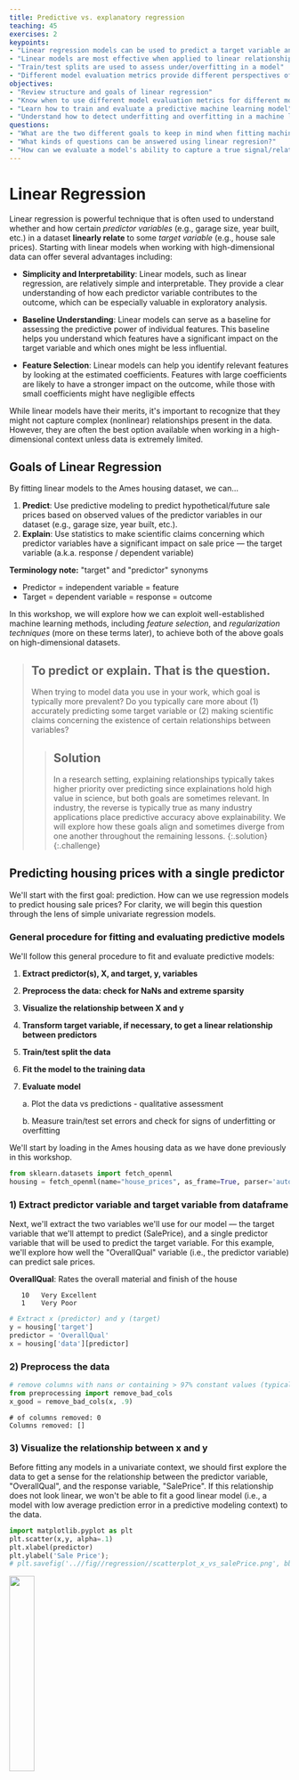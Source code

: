 ```yaml
---
title: Predictive vs. explanatory regression
teaching: 45
exercises: 2
keypoints:
- "Linear regression models can be used to predict a target variable and/or to reveal relationships between variables"
- "Linear models are most effective when applied to linear relationships. Data transformation techniques can be used to help ensure that only linear relationships are modelled."
- "Train/test splits are used to assess under/overfitting in a model"
- "Different model evaluation metrics provide different perspectives of model error. Some error measurements, such as R-squared, are not as relevant for explanatory models."
objectives:
- "Review structure and goals of linear regression"
- "Know when to use different model evaluation metrics for different modeling goals"
- "Learn how to train and evaluate a predictive machine learning model"
- "Understand how to detect underfitting and overfitting in a machine learning model"
questions:
- "What are the two different goals to keep in mind when fitting machine learning models?"
- "What kinds of questions can be answered using linear regresion?"
- "How can we evaluate a model's ability to capture a true signal/relationship in the data versus spurious noise?"
---
```


# Linear Regression
Linear regression is powerful technique that is often used to understand whether and how certain *predictor variables* (e.g., garage size, year built, etc.) in a dataset **linearly relate** to some *target variable* (e.g., house sale prices). Starting with linear models when working with high-dimensional data can offer several advantages including:

* **Simplicity and Interpretability**: Linear models, such as linear regression, are relatively simple and interpretable. They provide a clear understanding of how each predictor variable contributes to the outcome, which can be especially valuable in exploratory analysis.

* **Baseline Understanding**: Linear models can serve as a baseline for assessing the predictive power of individual features. This baseline helps you understand which features have a significant impact on the target variable and which ones might be less influential.

* **Feature Selection**: Linear models can help you identify relevant features by looking at the estimated coefficients. Features with large coefficients are likely to have a stronger impact on the outcome, while those with small coefficients might have negligible effects

While linear models have their merits, it's important to recognize that they might not capture complex (nonlinear) relationships present in the data. However, they are often the best option available when working in a high-dimensional context unless data is extremely limited.

##  Goals of Linear Regression
By fitting linear models to the Ames housing dataset, we can...

1. **Predict**: Use predictive modeling to predict hypothetical/future sale prices based on observed values of the predictor variables in our dataset (e.g., garage size, year built, etc.).
2. **Explain**: Use statistics to make scientific claims concerning which predictor variables have a significant impact on sale price — the target variable (a.k.a. response / dependent variable)

**Terminology note:** "target" and "predictor" synonyms
* Predictor = independent variable = feature
* Target = dependent variable = response = outcome

In this workshop, we will explore how we can exploit well-established machine learning methods, including *feature selection*, and *regularization techniques* (more on these terms later), to achieve both of the above goals on high-dimensional datasets.

> ## To predict or explain. That is the question.
> When trying to model data you use in your work, which goal is typically more prevalent? Do you typically care more about (1) accurately predicting some target variable or (2) making scientific claims concerning the existence of certain relationships between variables?
> > ## Solution
> >
> > In a research setting, explaining relationships typically takes higher priority over predicting since explainations hold high value in science, but both goals are sometimes relevant. In industry, the reverse is typically true as many industry applications place predictive accuracy above explainability. We will explore how these goals align and sometimes diverge from one another throughout the remaining lessons.
> {:.solution}
{:.challenge}


## Predicting housing prices with a single predictor
We'll start with the first goal: prediction. How can we use regression models to predict housing sale prices? For clarity, we will begin this question through the lens of simple univariate regression models.

### General procedure for fitting and evaluating predictive models
We'll follow this general procedure to fit and evaluate predictive models:

1. **Extract predictor(s), X, and target, y, variables**
2. **Preprocess the data: check for NaNs and extreme sparsity**
3. **Visualize the relationship between X and y**
4. **Transform target variable, if necessary, to get a linear relationship between predictors**
5. **Train/test split the data**
6. **Fit the model to the training data**
7. **Evaluate model**

    a. Plot the data vs predictions - qualitative assessment

    b. Measure train/test set errors and check for signs of underfitting or overfitting


We'll start by loading in the Ames housing data as we have done previously in this workshop.


```python
from sklearn.datasets import fetch_openml
housing = fetch_openml(name="house_prices", as_frame=True, parser='auto') #
```

### 1) Extract predictor variable and target variable from dataframe
Next, we'll extract the two variables we'll use for our model — the target variable that we'll attempt to predict (SalePrice), and a single predictor variable that will be used to predict the target variable. For this example, we'll explore how well the "OverallQual" variable (i.e., the predictor variable) can predict sale prices.

**OverallQual**: Rates the overall material and finish of the house

       10	Very Excellent
       1	Very Poor


```python
# Extract x (predictor) and y (target)
y = housing['target']
predictor = 'OverallQual'
x = housing['data'][predictor]
```

### 2) Preprocess the data


```python
# remove columns with nans or containing > 97% constant values (typically 0's)
from preprocessing import remove_bad_cols
x_good = remove_bad_cols(x, .9)
```

    # of columns removed: 0
    Columns removed: []


### 3) Visualize the relationship between x and y
Before fitting any models in a univariate context, we should first explore the data to get a sense for the relationship between the predictor variable, "OverallQual", and the response variable, "SalePrice". If this relationship does not look linear, we won't be able to fit a good linear model (i.e., a model with low average prediction error in a predictive modeling context) to the data.


```python
import matplotlib.pyplot as plt
plt.scatter(x,y, alpha=.1)
plt.xlabel(predictor)
plt.ylabel('Sale Price');
# plt.savefig('..//fig//regression//scatterplot_x_vs_salePrice.png', bbox_inches='tight', dpi=300, facecolor='white');
```







<img src="../fig/regression/scatterplot_x_vs_salePrice.png"  align="center" width="30%" height="30%">

### 4) Transform target variable, if necessary
Unfortunately, sale price appears to grow almost exponentially—not linearly—with the predictor variable. Any line we draw through this data cloud is going to fail in capturing the true trend we see here.

##### Log scaling
How can we remedy this situation? One common approach is to log transform the target variable. We’ll convert the "SalePrice" variable to its logarithmic form by using the math.log() function. Pandas has a special function called apply which can apply an operation to every item in a series by using the statement y.apply(math.log), where y is a pandas series.


```python
import numpy as np
y_log = y.apply(np.log)
```


```python
plt.scatter(x,y_log, alpha=.1)
plt.xlabel(predictor)
plt.ylabel('Sale Price');
# plt.savefig('..//fig//regression//scatterplot_x_vs_logSalePrice.png', bbox_inches='tight', dpi=300, facecolor='white')
```







<img src="../fig/regression/scatterplot_x_vs_logSalePrice.png"  align="center" width="30%" height="30%">

This plot looks much better than the previous one. That is, the trend between OverallQual and log(SalePrice) appears fairly linear. Whether or not it is sufficiently linear can be addressed when we evaluate the model's performance later.

### 5) Train/test split
Next, we will prepare two subsets of our data to be used for *model-fitting* and *model evaluation*. This process is standard for any predictive modeling task that involves a model "learning" from observed data (e.g., fitting a line to the observed data).

During the model-fitting step, we use a subset of the data referred to as **training data** to estimate the model's coefficients (the slope of the model). The univariate model will find a line of best fit through this data.

Next, we can assess the model's ability to generalize to new datasets by measuring its performance on the remaining, unseen data. This subset of data is referred to as the **test data** or holdout set. By evaluating the model on the test set, which was not used during training, we can obtain an unbiased estimate of the model's performance.

If we were to evaluate the model solely on the training data, it could lead to **overfitting**. Overfitting occurs when the model learns the noise and specific patterns of the training data too well, resulting in poor performance on new data. By using a separate test set, we can identify if the model has overfit the training data and assess its ability to generalize to unseen samples. While overfitting is typically not likely to occur when using only a single predictor variable, it is still a good idea to use a train/test split when fitting univariate models. This can help in detecting unanticipated issues with the data, such as missing values, outliers, or other anomalies that affect the model's behavior.

![The above image is from Badillo et al., 2020. An Introduction to Machine Learning. Clinical Pharmacology & Therapeutics. 107. 10.1002/cpt.1796.](../fig/regression/under_v_over_fit.png)


The below code will split our dataset into a training dataset containing 2/3 of the samples, and a test set containing the remaining 1/3 of the data. We'll discuss these different subsets in more detail in just a bit.


```python
from sklearn.model_selection import train_test_split

x_train, x_test, y_train, y_test = train_test_split(x, y_log,
                                                    test_size=0.33,
                                                    random_state=0)

print(x_train.shape)
print(x_test.shape)
```

    (978,)
    (482,)


Reshape single-var predictor matrix in preparation for model-fitting step (requires a 2-D representation)


```python
x_train = x_train.values.reshape(-1,1)
x_test = x_test.values.reshape(-1,1)
print(x_train.shape)
print(x_test.shape)
```

    (978, 1)
    (482, 1)


### 6) Fit the model to the training dataset

During the model fitting step, we use a subset of the data referred to as **training data** to estimate the model's coefficients. The univariate model will find a line of best fit through this data.

##### The sklearn library
When fitting linear models solely for predictive purposes, the scikit-learn or "sklearn" library is typically used. Sklearn offers a broad spectrum of machine learning algorithms beyond linear regression. Having multiple algorithms available in the same library allows you to switch between different models easily and experiment with various techniques without switching libraries. Sklearn is also optimized for performance and efficiency, which is beneficial when working with large datasets. It can efficiently handle large-scale linear regression tasks, and if needed, you can leverage tools like NumPy and SciPy, which are well-integrated with scikit-learn for faster numerical computations.


```python
from sklearn.linear_model import LinearRegression
reg = LinearRegression().fit(x_train,y_train)
```

### 7) Evaluate model
#### a) Plot the data vs predictions - qualitative assessment


```python
y_pred_train=reg.predict(x_train)
y_pred_test=reg.predict(x_test)
```


```python
from regression_predict_sklearn import plot_train_test_predictions

?plot_train_test_predictions
```


    [1;31mSignature:[0m
    [0mplot_train_test_predictions[0m[1;33m([0m[1;33m
    [0m    [0mpredictors[0m[1;33m:[0m [0mList[0m[1;33m[[0m[0mstr[0m[1;33m][0m[1;33m,[0m[1;33m
    [0m    [0mX_train[0m[1;33m:[0m [0mUnion[0m[1;33m[[0m[0mnumpy[0m[1;33m.[0m[0mndarray[0m[1;33m,[0m [0mpandas[0m[1;33m.[0m[0mcore[0m[1;33m.[0m[0mseries[0m[1;33m.[0m[0mSeries[0m[1;33m,[0m [0mpandas[0m[1;33m.[0m[0mcore[0m[1;33m.[0m[0mframe[0m[1;33m.[0m[0mDataFrame[0m[1;33m][0m[1;33m,[0m[1;33m
    [0m    [0mX_test[0m[1;33m:[0m [0mUnion[0m[1;33m[[0m[0mnumpy[0m[1;33m.[0m[0mndarray[0m[1;33m,[0m [0mpandas[0m[1;33m.[0m[0mcore[0m[1;33m.[0m[0mseries[0m[1;33m.[0m[0mSeries[0m[1;33m,[0m [0mpandas[0m[1;33m.[0m[0mcore[0m[1;33m.[0m[0mframe[0m[1;33m.[0m[0mDataFrame[0m[1;33m][0m[1;33m,[0m[1;33m
    [0m    [0my_train[0m[1;33m:[0m [0mUnion[0m[1;33m[[0m[0mnumpy[0m[1;33m.[0m[0mndarray[0m[1;33m,[0m [0mpandas[0m[1;33m.[0m[0mcore[0m[1;33m.[0m[0mseries[0m[1;33m.[0m[0mSeries[0m[1;33m][0m[1;33m,[0m[1;33m
    [0m    [0my_test[0m[1;33m:[0m [0mUnion[0m[1;33m[[0m[0mnumpy[0m[1;33m.[0m[0mndarray[0m[1;33m,[0m [0mpandas[0m[1;33m.[0m[0mcore[0m[1;33m.[0m[0mseries[0m[1;33m.[0m[0mSeries[0m[1;33m][0m[1;33m,[0m[1;33m
    [0m    [0my_pred_train[0m[1;33m:[0m [0mUnion[0m[1;33m[[0m[0mnumpy[0m[1;33m.[0m[0mndarray[0m[1;33m,[0m [0mpandas[0m[1;33m.[0m[0mcore[0m[1;33m.[0m[0mseries[0m[1;33m.[0m[0mSeries[0m[1;33m][0m[1;33m,[0m[1;33m
    [0m    [0my_pred_test[0m[1;33m:[0m [0mUnion[0m[1;33m[[0m[0mnumpy[0m[1;33m.[0m[0mndarray[0m[1;33m,[0m [0mpandas[0m[1;33m.[0m[0mcore[0m[1;33m.[0m[0mseries[0m[1;33m.[0m[0mSeries[0m[1;33m][0m[1;33m,[0m[1;33m
    [0m    [0mlog_scaled[0m[1;33m:[0m [0mbool[0m[1;33m,[0m[1;33m
    [0m    [0merr_type[0m[1;33m:[0m [0mOptional[0m[1;33m[[0m[0mstr[0m[1;33m][0m [1;33m=[0m [1;32mNone[0m[1;33m,[0m[1;33m
    [0m    [0mtrain_err[0m[1;33m:[0m [0mOptional[0m[1;33m[[0m[0mfloat[0m[1;33m][0m [1;33m=[0m [1;32mNone[0m[1;33m,[0m[1;33m
    [0m    [0mtest_err[0m[1;33m:[0m [0mOptional[0m[1;33m[[0m[0mfloat[0m[1;33m][0m [1;33m=[0m [1;32mNone[0m[1;33m,[0m[1;33m
    [0m[1;33m)[0m [1;33m->[0m [0mTuple[0m[1;33m[[0m[0mOptional[0m[1;33m[[0m[0mmatplotlib[0m[1;33m.[0m[0mfigure[0m[1;33m.[0m[0mFigure[0m[1;33m][0m[1;33m,[0m [0mOptional[0m[1;33m[[0m[0mmatplotlib[0m[1;33m.[0m[0mfigure[0m[1;33m.[0m[0mFigure[0m[1;33m][0m[1;33m][0m[1;33m[0m[1;33m[0m[0m
    [1;31mDocstring:[0m
    Plot true vs. predicted values for train and test sets and line of best fit.

    Args:
        predictors (List[str]): List of predictor names.
        X_train (np.ndarray): Training feature data.
        X_test (np.ndarray): Test feature data.
        y_train (np.ndarray): Actual target values for the training set.
        y_test (np.ndarray): Actual target values for the test set.
        y_pred_train (np.ndarray): Predicted target values for the training set.
        y_pred_test (np.ndarray): Predicted target values for the test set.
        log_scaled (bool): Whether the target values are log-scaled or not.
        err_type (Optional[str]): Type of error metric.
        train_err (Optional[float]): Training set error value.
        test_err (Optional[float]): Test set error value.

    Returns:
        Tuple[Optional[plt.Figure], Optional[plt.Figure]]: Figures for true vs. predicted values and line of best fit.
    [1;31mFile:[0m      c:\users\endemann\documents\github\high-dim-data-lesson\code\regression_predict_sklearn.py
    [1;31mType:[0m      function



```python
(fig1, fig2) = plot_train_test_predictions(predictors=[predictor],
                                           X_train=x_train, X_test=x_test,
                                           y_train=y_train, y_test=y_test,
                                           y_pred_train=y_pred_train, y_pred_test=y_pred_test,
                                           log_scaled=True);

# print(type(fig1))
# import matplotlib.pyplot as plt
# import pylab as pl
# pl.figure(fig1.number)
# plt.savefig('..//fig//regression//univariate_truePrice_vs_predPrice.png',bbox_inches='tight', dpi=300)
# pl.figure(fig2.number)
# fig2.savefig('..//fig//regression//univariate_x_vs_predPrice.png',bbox_inches='tight', dpi=300)

```













<img src="../fig/regression/univariate_truePrice_vs_predPrice.png"  align="left" width="40%" height="40%">
<img src="../fig/regression/univariate_x_vs_predPrice.png"  align="center" width="40%" height="40%">

> ## Inspect the plots
> 1. Does the model capture the variability in sale prices well? Would you use this model to predict the sale price of a house? Why or why not?
> 
> 2. Does the model seem to exhibit any signs of overfitting? What about underfitting?
> 
> 3. How might you improve the model?
> 
> > ## Solution
> >
> > 1. Based on visual inspection, this linear model does a fairly good job in capturing the relationship between "OverallQual" and sale price. However, there is a tendency for the model to underpredict more expensive homes and overpredict less expensive homes.
> > 
> > 2. Since the train and test set plots look very similar, overfitting is not a concern. Generally speaking, overfitting is not encountered with univariate models unless you have an incredily small number of samples to train the model on. Since the model follows the trajectory of sale price reasonably well, it also does not appear to underfit the data (at least not to an extreme extent).
> > 
> > 3. In order to improve this model, we can ask ourselves — is "OverallQual" likely the only variable that contributes to final sale price, or should we consider additional predictor variables? Most outcome variables can be influenced by more than one predictor variable. By accounting for all predictors that have an impact on sales price, we can improve the model.
> > 
> {:.solution}
{:.challenge}


#### b. Measure train/test set errors and check for signs of underfitting or overfitting
While qualitative examinations of model performance are extremely helpful, it is always a good idea to pair such evaluations with a quantitative analysis of the model's performance.

**Convert back to original data scale**
There are several error measurements that can't be used to measure a regression model's performance. Before we implement any of them, we'll first convert the log(salePrice) back to original sale price for ease of interpretation.


```python
expY_train = np.exp(y_train)
pred_expY_train = np.exp(y_pred_train)

expY_test = np.exp(y_test)
pred_expY_test = np.exp(y_pred_test)
```

**Measure baseline performance**


```python
from math import sqrt
import pandas as pd

baseline_predict = y.mean()
print('mean sale price =', baseline_predict)
# convert to series same length as y sets for ease of comparison
baseline_predict = pd.Series(baseline_predict)
baseline_predict = baseline_predict.repeat(len(y))
baseline_predict
```

    mean sale price = 180921.19589041095





    0    180921.19589
    0    180921.19589
    0    180921.19589
    0    180921.19589
    0    180921.19589
             ...
    0    180921.19589
    0    180921.19589
    0    180921.19589
    0    180921.19589
    0    180921.19589
    Length: 1460, dtype: float64



**Root Mean Squared Error (RMSE)**:
The RMSE provides an easy-to-interpret number that represents error in terms of the units of the target variable. With our univariate model, the "YearBuilt" predictor variable (a.k.a. model feature) predicts sale prices within +/- $68,106 from the true sale price. We always use the RMSE of the test set to assess the model's ability to generalize on unseen data. An extremely low prediction error in the train set is also a good indicator of overfitting.


```python
from sklearn import metrics

RMSE_baseline = metrics.mean_squared_error(y, baseline_predict, squared=False)
RMSE_train = metrics.mean_squared_error(expY_train, pred_expY_train, squared=False)
RMSE_test = metrics.mean_squared_error(expY_test, pred_expY_test, squared=False)

print(f"Baseline RMSE = {RMSE_baseline}")
print(f"Train RMSE = {RMSE_train}")
print(f"Test RMSE = {RMSE_test}")
```

    Baseline RMSE = 79415.29188606751
    Train RMSE = 45534.34940950763
    Test RMSE = 44762.77229823455


Here, both train and test RMSE are very similar to one another. As expected with most univariate models, we do not see any evidence of overfitting. This model performs substantially better than the baseline. However, an average error of +/- $44,726 is likely too high for this model to be useful in practice. That is, the model is underfitting the data given its poor ability to predict the true housing prices.

**Mean Absolute Percentage Error**:
What if we wanted to know the percent difference between the true sale price and the predicted sale price? For this, we can use the **mean absolute percentage error (MAPE)**...

#### Practice using helper function, `measure_model_err`
This code will be identical to the code above except for changing `metrics.mean_squared_error` to `metrics.mean_absolute_percentage_error`.

Rather than copying and pasting the code above, let's try using one of the helper functions provided for this workshop.


```python
from regression_predict_sklearn import measure_model_err
?measure_model_err
```


    [1;31mSignature:[0m
    [0mmeasure_model_err[0m[1;33m([0m[1;33m
    [0m    [0my[0m[1;33m:[0m [0mUnion[0m[1;33m[[0m[0mnumpy[0m[1;33m.[0m[0mndarray[0m[1;33m,[0m [0mpandas[0m[1;33m.[0m[0mcore[0m[1;33m.[0m[0mseries[0m[1;33m.[0m[0mSeries[0m[1;33m][0m[1;33m,[0m[1;33m
    [0m    [0mbaseline_pred[0m[1;33m:[0m [0mUnion[0m[1;33m[[0m[0mfloat[0m[1;33m,[0m [0mnumpy[0m[1;33m.[0m[0mfloat64[0m[1;33m,[0m [0mnumpy[0m[1;33m.[0m[0mfloat32[0m[1;33m,[0m [0mint[0m[1;33m,[0m [0mnumpy[0m[1;33m.[0m[0mndarray[0m[1;33m,[0m [0mpandas[0m[1;33m.[0m[0mcore[0m[1;33m.[0m[0mseries[0m[1;33m.[0m[0mSeries[0m[1;33m][0m[1;33m,[0m[1;33m
    [0m    [0my_train[0m[1;33m:[0m [0mUnion[0m[1;33m[[0m[0mnumpy[0m[1;33m.[0m[0mndarray[0m[1;33m,[0m [0mpandas[0m[1;33m.[0m[0mcore[0m[1;33m.[0m[0mseries[0m[1;33m.[0m[0mSeries[0m[1;33m][0m[1;33m,[0m[1;33m
    [0m    [0my_pred_train[0m[1;33m:[0m [0mUnion[0m[1;33m[[0m[0mnumpy[0m[1;33m.[0m[0mndarray[0m[1;33m,[0m [0mpandas[0m[1;33m.[0m[0mcore[0m[1;33m.[0m[0mseries[0m[1;33m.[0m[0mSeries[0m[1;33m][0m[1;33m,[0m[1;33m
    [0m    [0my_test[0m[1;33m:[0m [0mUnion[0m[1;33m[[0m[0mnumpy[0m[1;33m.[0m[0mndarray[0m[1;33m,[0m [0mpandas[0m[1;33m.[0m[0mcore[0m[1;33m.[0m[0mseries[0m[1;33m.[0m[0mSeries[0m[1;33m][0m[1;33m,[0m[1;33m
    [0m    [0my_pred_test[0m[1;33m:[0m [0mUnion[0m[1;33m[[0m[0mnumpy[0m[1;33m.[0m[0mndarray[0m[1;33m,[0m [0mpandas[0m[1;33m.[0m[0mcore[0m[1;33m.[0m[0mseries[0m[1;33m.[0m[0mSeries[0m[1;33m][0m[1;33m,[0m[1;33m
    [0m    [0mmetric[0m[1;33m:[0m [0mstr[0m[1;33m,[0m[1;33m
    [0m    [0mlog_scaled[0m[1;33m:[0m [0mbool[0m[1;33m,[0m[1;33m
    [0m[1;33m)[0m [1;33m->[0m [0mTuple[0m[1;33m[[0m[0mfloat[0m[1;33m,[0m [0mfloat[0m[1;33m][0m[1;33m[0m[1;33m[0m[0m
    [1;31mDocstring:[0m
    Measures the error of a regression model's predictions on train and test sets.

    Args:
        y (Union[np.ndarray, pd.Series]): Actual target values for full dataset (not transformed)
        baseline_pred (Union[float, np.float64, np.float32, int, np.ndarray, pd.Series]): Single constant or array of predictions equal to the length of y. Baseline is also not transformed.
        y_train (Union[np.ndarray, pd.Series]): Actual target values for the training set.
        y_pred_train (Union[np.ndarray, pd.Series]): Predicted target values for the training set.
        y_test (Union[np.ndarray, pd.Series]): Actual target values for the test set.
        y_pred_test (Union[np.ndarray, pd.Series]): Predicted target values for the test set.
        metric (str): The error metric to calculate ('RMSE', 'R-squared', or 'MAPE').
        log_scaled (bool): Whether the target values are log-scaled or not.

    Returns:
        Tuple[float, float]: A tuple containing the error values for the training set and test set.
    [1;31mFile:[0m      c:\users\endemann\documents\github\high-dim-data-lesson\code\regression_predict_sklearn.py
    [1;31mType:[0m      function



```python
MAPE_baseline, MAPE_train, MAPE_test = measure_model_err(y=y, baseline_pred=baseline_predict,
                                                         y_train=expY_train, y_pred_train=pred_expY_train,
                                                         y_test=expY_test, y_pred_test=pred_expY_test,
                                                         metric='MAPE', log_scaled=False)

print(f"Baseline MAPE = {MAPE_baseline*100}")
print(f"Train MAPE = {MAPE_train*100}")
print(f"Test MAPE = {MAPE_test*100}")
```

    Baseline MAPE = 36.3222261212389
    Train MAPE = 18.75854039670096
    Test MAPE = 16.753971728816907


With the MAPE measurement (max value of 1 which corresponds to 100%), we can state that our model over/under estimates sale prices by an average of 23.41% (25.28%) across all houses included in the test set (train set). Certainly seems there is room for improvement based on this measure.

**R-Squared**: Another useful error measurement to use with regression models is the coefficient of determination — $R^2$. Oftentimes pronounced simply "R-squared",  this measure assesses the proportion of the variation in the target variable that is predictable from the predictor variable(s). Using sklearn's metrics, we can calculate this as follows:


```python
R2_baseline, R2_train, R2_test = measure_model_err(y=y, baseline_pred=baseline_predict,
                                                   y_train=expY_train, y_pred_train=pred_expY_train,
                                                   y_test=expY_test, y_pred_test=pred_expY_test,
                                                   metric='R-squared', log_scaled=False)

print(f"Baseline R-squared = {R2_baseline}")
print(f"Train R-squared = {R2_train}")
print(f"Test R-squared = {R2_test}")
```

    Baseline R-squared = 0.0
    Train R-squared = 0.6668752959029058
    Test R-squared = 0.6904634915571379


Our model predicts 70.1% (65.2%) of the variance across sale prices in the test set (train set). The R-squared for the baseline model is 0 because the numerator and denominator in the equation for R-squared are equivalent:

### R-squared equation: R-squared = 1 - (Sum of squared residuals) / (Total sum of squares)

**Sum of Squared Residuals (SSR)**:
SSR = Sum of (Actual Value - Predicted Value)^2 for all data points. The Sum of Squared Residuals (SSR) is equivalent to the variance of the residuals in a regression model. Residuals are the differences between the actual observed values and the predicted values produced by the model. Squaring these differences and summing them up yields the SSR.

**Total Sum of Squares (TSS)**:
TSS = Sum of (Actual Value - Mean of Actual Values)^2 for all data points. The TSS represents the total variability or dispersion in the observed values of the target variable. It measures the total squared differences between each data point's value and the mean of the observed values.

To read more about additional error/loss measurements, visit [sklearn's metrics documentation](https://scikit-learn.org/stable/modules/model_evaluation.html).

> ## More on R-squared
> Our above example model is able to explain roughly 70.1% of the variance in the test dataset. Is this a “good” value for R-squared?
> 
> > ## Solution
> >
> > The answer to this question depends on your objective for the regression model. This relates back to the two modeling goals of *explaining* vs *predicting*. Depending on the objective, the answer to "What is a good value for R-squared?" will be different.
> > 
> > **Predicting the response variable:**
> > If your main objective is to predict the value of the response variable accurately using the predictor variable, then R-squared is important. The value for R-squared can range from 0 to 1. A value of 0 indicates that the response variable cannot be explained by the predictor variable at all. A value of 1 indicates that the response variable can be perfectly explained without error by the predictor variable. In general, the larger the R-squared value, the more precisely the predictor variables are able to predict the value of the response variable. How high an R-squared value needs to be depends on how precise you need to be for your specific model's application. To find out what is considered a “good” R-squared value, you will need to explore what R-squared values are generally accepted in your particular field of study.
> > 
> > **Explaining the relationship between the predictor(s) and the response variable:**
> > If your main objective for your regression model is to explain the relationship(s) between the predictor(s) and the response variable, the R-squared is mostly irrelevant. A predictor variable that consistently relates to a change in the response variable (i.e., has a statistically significant effect) is typically always interesting — regardless of the the effect size. The exception to this rule is if you have a near-zero R-squared, which suggests that the model does not explain any of the variance in the data.
> > 
> {:.solution}
{:.challenge}


## Comparing univariate predictive models
Let's see how well the other predictors in our dataset can predict sale prices. For simplicity, we'll compare just continous predictors for now.

### General procedure for comparing predictive models
We'll follow this general procedure to compare models:

1. Use get_feat_types() to get a list of continuous predictors
2. Create an X variable containing only continuous predictors from `housing['data']`
3. Extract sale prices from `housing['target']` and log scale it
4. Use the remove_bad_cols helper function to remove predictors with nans or containing > 97% constant values (typically 0's)
5. Perform a train/validation/test split using 60% of the data to train, 20% for validation (model selection), and 20% for final testing of the data
6. Use the `compare_models` helper function to quickly calculate train/validation errors for all possible single predictors. Returns a `df_model_err` df that contains the following data stored for each predictor: 'Predictor Variable', 'Train Error', 'Validation Error'.


```python
# preprocess
from preprocessing import get_feat_types
predictor_type_dict = get_feat_types()
continuous_fields = predictor_type_dict['continuous_fields']
X = housing['data'][continuous_fields]
y_log = np.log(housing['target'])

# remove columns with nans or containing > 97% constant values (typically 0's)
from preprocessing import remove_bad_cols
X_good = remove_bad_cols(X, .9)
```

    LotFrontage contains 259 NAs
    MasVnrArea contains 8 NAs
    LowQualFinSF sparsity = 0.9821917808219178
    BsmtHalfBath sparsity = 0.9438356164383561
    KitchenAbvGr sparsity = 0.0006849315068493151
    GarageYrBlt contains 81 NAs
    3SsnPorch sparsity = 0.9835616438356164
    ScreenPorch sparsity = 0.9205479452054794
    PoolArea sparsity = 0.9952054794520548
    # of columns removed: 9
    Columns removed: ['LotFrontage', 'MasVnrArea', 'LowQualFinSF', 'BsmtHalfBath', 'KitchenAbvGr', 'GarageYrBlt', '3SsnPorch', 'ScreenPorch', 'PoolArea']



```python
# train/holdout split
X_train, X_holdout, y_train, y_holdout = train_test_split(X_good, y_log,
                                                          test_size=0.4,
                                                          random_state=0)

# validation/test split
X_val, X_test, y_val, y_test = train_test_split(X_holdout, y_holdout,
                                                test_size=0.5,
                                                random_state=0)
```


```python
from regression_predict_sklearn import compare_models
?compare_models
```


    [1;31mSignature:[0m
    [0mcompare_models[0m[1;33m([0m[1;33m
    [0m    [0my[0m[1;33m:[0m [0mUnion[0m[1;33m[[0m[0mnumpy[0m[1;33m.[0m[0mndarray[0m[1;33m,[0m [0mpandas[0m[1;33m.[0m[0mcore[0m[1;33m.[0m[0mseries[0m[1;33m.[0m[0mSeries[0m[1;33m][0m[1;33m,[0m[1;33m
    [0m    [0mbaseline_pred[0m[1;33m:[0m [0mUnion[0m[1;33m[[0m[0mnumpy[0m[1;33m.[0m[0mndarray[0m[1;33m,[0m [0mpandas[0m[1;33m.[0m[0mcore[0m[1;33m.[0m[0mseries[0m[1;33m.[0m[0mSeries[0m[1;33m][0m[1;33m,[0m[1;33m
    [0m    [0mX_train[0m[1;33m:[0m [0mpandas[0m[1;33m.[0m[0mcore[0m[1;33m.[0m[0mframe[0m[1;33m.[0m[0mDataFrame[0m[1;33m,[0m[1;33m
    [0m    [0my_train[0m[1;33m:[0m [0mUnion[0m[1;33m[[0m[0mnumpy[0m[1;33m.[0m[0mndarray[0m[1;33m,[0m [0mpandas[0m[1;33m.[0m[0mcore[0m[1;33m.[0m[0mseries[0m[1;33m.[0m[0mSeries[0m[1;33m][0m[1;33m,[0m[1;33m
    [0m    [0mX_val[0m[1;33m:[0m [0mpandas[0m[1;33m.[0m[0mcore[0m[1;33m.[0m[0mframe[0m[1;33m.[0m[0mDataFrame[0m[1;33m,[0m[1;33m
    [0m    [0my_val[0m[1;33m:[0m [0mUnion[0m[1;33m[[0m[0mnumpy[0m[1;33m.[0m[0mndarray[0m[1;33m,[0m [0mpandas[0m[1;33m.[0m[0mcore[0m[1;33m.[0m[0mseries[0m[1;33m.[0m[0mSeries[0m[1;33m][0m[1;33m,[0m[1;33m
    [0m    [0mpredictors_list[0m[1;33m:[0m [0mList[0m[1;33m[[0m[0mList[0m[1;33m[[0m[0mstr[0m[1;33m][0m[1;33m][0m[1;33m,[0m[1;33m
    [0m    [0mmetric[0m[1;33m:[0m [0mstr[0m[1;33m,[0m[1;33m
    [0m    [0mlog_scaled[0m[1;33m:[0m [0mbool[0m[1;33m,[0m[1;33m
    [0m    [0mmodel_type[0m[1;33m:[0m [0mstr[0m[1;33m,[0m[1;33m
    [0m    [0minclude_plots[0m[1;33m:[0m [0mbool[0m[1;33m,[0m[1;33m
    [0m    [0mverbose[0m[1;33m:[0m [0mbool[0m[1;33m,[0m[1;33m
    [0m[1;33m)[0m [1;33m->[0m [0mpandas[0m[1;33m.[0m[0mcore[0m[1;33m.[0m[0mframe[0m[1;33m.[0m[0mDataFrame[0m[1;33m[0m[1;33m[0m[0m
    [1;31mDocstring:[0m
    Compare different models based on predictor variables and evaluate their errors.

    Args:
        y (Union[np.ndarray, pd.Series]): Target variable in its original scale (raw/untransformed).
        baseline_pred (Union[np.ndarray, pd.Series]): Baseline predictions (in same scale as original target, y).
        X_train (pd.DataFrame): Training feature data.
        y_train (Union[np.ndarray, pd.Series]): Actual target values for the training set.
        X_val (pd.DataFrame): Validation feature data.
        y_val (Union[np.ndarray, pd.Series]): Actual target values for the validation set.
        predictors_list (List[List[str]]): List of predictor variables for different models.
        metric (str): The error metric to calculate.
        log_scaled (bool): Whether the model was trained on log-scaled target values or not.
        model_type (str): Type of the model being used.
        include_plots (bool): Whether to include plots.

    Returns:
        pd.DataFrame: A DataFrame containing model errors for different predictor variables.
    [1;31mFile:[0m      c:\users\endemann\documents\github\high-dim-data-lesson\code\regression_predict_sklearn.py
    [1;31mType:[0m      function



```python
df_model_err = compare_models(y=y, baseline_pred=baseline_predict,
                              X_train=X_train, y_train=y_train,
                              X_val=X_val, y_val=y_val,
                              predictors_list=X_train.columns,
                              metric='RMSE', log_scaled=True,
                              model_type='unregularized',
                              include_plots=False, verbose=False)
```


```python
df_model_err.head()
```




<div>
<style scoped>
    .dataframe tbody tr th:only-of-type {
        vertical-align: middle;
    }

    .dataframe tbody tr th {
        vertical-align: top;
    }

    .dataframe thead th {
        text-align: right;
    }
</style>
<table border="1" class="dataframe">
  <thead>
    <tr style="text-align: right;">
      <th></th>
      <th>Baseline Error</th>
      <th>Train Error</th>
      <th>Validation Error</th>
      <th>Predictors</th>
    </tr>
  </thead>
  <tbody>
    <tr>
      <th>0</th>
      <td>79415.291886</td>
      <td>82875.380855</td>
      <td>84323.189234</td>
      <td>LotArea</td>
    </tr>
    <tr>
      <th>1</th>
      <td>79415.291886</td>
      <td>67679.790920</td>
      <td>69727.341057</td>
      <td>YearBuilt</td>
    </tr>
    <tr>
      <th>2</th>
      <td>79415.291886</td>
      <td>69055.741014</td>
      <td>70634.285653</td>
      <td>YearRemodAdd</td>
    </tr>
    <tr>
      <th>3</th>
      <td>79415.291886</td>
      <td>45516.185542</td>
      <td>46993.501006</td>
      <td>OverallQual</td>
    </tr>
    <tr>
      <th>4</th>
      <td>79415.291886</td>
      <td>81016.566207</td>
      <td>84915.452252</td>
      <td>OverallCond</td>
    </tr>
  </tbody>
</table>
</div>




```python
from regression_predict_sklearn import compare_models_plot
sorted_predictors, best_train_err, best_val_err = compare_models_plot(df_model_err, 'RMSE');
```

    Best model train error = 45516.18554163278
    Best model validation error = 46993.501005708364
    Worst model train error = 63479.544551733954
    Worst model validation error = 220453.4404000341








### Examing the worst performers


```python
df_model_err = compare_models(y=y, baseline_pred=baseline_predict,
                              X_train=X_train, y_train=y_train,
                              X_val=X_val, y_val=y_val,
                              predictors_list=sorted_predictors[-3:],
                              metric='RMSE', log_scaled=True,
                              model_type='unregularized',
                              include_plots=True, verbose=False)
```





































#### Outliers and interactions
It appears the worst performing predictors do not have much of a linear relationship with log(salePrice) and have some extreme outliers in the test set data. If we were only to focus on univariate models, we would want to remove these outliers after carefully considering their meaning and cause. However, outliers in a univariate context may not remain outliers in a multivariate context.

This point is further illustrated by the distributions / data clouds we see with the TotalBsmtSF predictor. The type of basement finish may change the relationship between TotalBsmtSF and SalePrice. If we fit a regression model that accounts for this interaction, the model will follow a linear pattern for each distribtuion separately. Similarly, certain outliers may stem from other predictors having interactions/relationships with one another. When searching for outliers, it is important to consider such multivariate interactions.

### Fitting all predictors
Let's assume all predictors in the Ames housing dataset are related to at least some extent to sale price, and fit a multivariate regression model using all continuous predictors.


```python
df_model_err = compare_models(y=y, baseline_pred=baseline_predict,
                              X_train=X_train, y_train=y_train,
                              X_val=X_val, y_val=y_val,
                              predictors_list=[X_train.columns],
                              metric='RMSE', log_scaled=True,
                              model_type='unregularized',
                              include_plots=True, verbose=True)
```

    # of predictor vars = 25
    # of train observations = 876
    # of test observations = 292
    Baseline RMSE = 79415.29188606751
    Train RMSE = 34882.115731053294
    Holdout RMSE = 142964.987928765
    (Holdout-Train)/Train: 310%











### compare permutations of models with different numbers of predictors


```python
from regression_predict_sklearn import get_predictor_combos
sampled_combinations = get_predictor_combos(X_train=X_train, K=2, n=100)
print(sampled_combinations[0:2])

df_model_err = compare_models(y=y, baseline_pred=baseline_predict,
                              X_train=X_train, y_train=y_train,
                              X_val=X_val, y_val=y_val,
                              predictors_list=sampled_combinations,
                              metric='RMSE', log_scaled=True,
                              model_type='unregularized',
                              include_plots=False, verbose=False)

sorted_predictors, best_train_err, best_val_err = compare_models_plot(df_model_err, 'RMSE')
```

    [['LotArea', 'OverallCond'], ['OverallCond', '2ndFlrSF']]
    Best model train error = 45227.296435140604
    Best model validation error = 46096.334211313
    Worst model train error = 58090.00889671407
    Worst model validation error = 432023.298020248








> ## Compare efficacy of different numbers of predictors
> To quickly assess how well we can predict sale price with varying numbers of predictors, use the code we just prepared to determine the best validation error possible when testing 30 permutations containing K=2, 4, 8, and 16 predictors. How does the best validation error compare across the different number of predictors used?
> 
> > ## Solution
> >
> > 
> > 
> {:.solution}
{:.challenge}


#### 7) Explaining models
At this point, we have assessed the predictive accuracy of our model. However, what if we want to interpret our model to understand which predictor(s) have a consistent or above chance (i.e., statistically significant) impact sales price? For this kind of question and other questions related to model interpretability, we need to first carefully validate our model. The next two episodes will explore some of the necessary checks you must perform before reading too far into your model's estimations.
